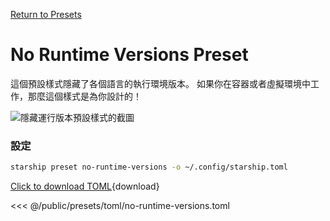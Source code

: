 [Return to Presets](./#no-runtime-versions)

# No Runtime Versions Preset

這個預設樣式隱藏了各個語言的執行環境版本。 如果你在容器或者虛擬環境中工作，那麼這個樣式是為你設計的！

![隱藏運行版本預設樣式的截圖](/presets/img/no-runtime-versions.png)

### 設定

```sh
starship preset no-runtime-versions -o ~/.config/starship.toml
```

[Click to download TOML](/presets/toml/no-runtime-versions.toml){download}

<<< @/public/presets/toml/no-runtime-versions.toml
